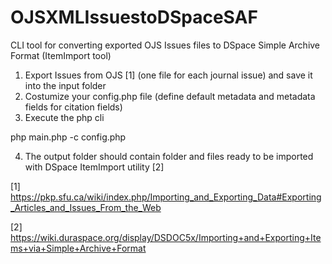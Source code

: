 OJSXMLIssuestoDSpaceSAF
==============

CLI tool for converting exported OJS Issues files to DSpace Simple Archive Format (ItemImport tool)

1) Export Issues from OJS [1] (one file for each journal issue) and save it into the input folder
2) Costumize your config.php file (define default metadata and metadata fields for citation fields)
3) Execute the php cli

 php main.php -c config.php

4) The output folder should contain folder and files ready to be imported with DSpace ItemImport utility [2]


[1] https://pkp.sfu.ca/wiki/index.php/Importing_and_Exporting_Data#Exporting_Articles_and_Issues_From_the_Web

[2] https://wiki.duraspace.org/display/DSDOC5x/Importing+and+Exporting+Items+via+Simple+Archive+Format
